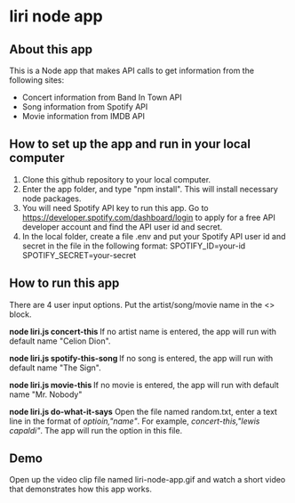 # liri node app

## About this app
This is a Node app that makes API calls to get information from the following sites:
* Concert information from Band In Town API
* Song information from Spotify API
* Movie information from IMDB API

## How to set up the app and run in your local computer
1. Clone this github repository to your local computer.
2. Enter the app folder, and type "npm install". This will install necessary node packages.
3. You will need Spotify API key to run this app. Go to https://developer.spotify.com/dashboard/login to apply for a free API developer account and find the API user id and secret.
4. In the local folder, create a file .env and put your Spotify API user id and secret in the file in the following format:
SPOTIFY_ID=your-id
SPOTIFY_SECRET=your-secret

## How to run this app
There are 4 user input options. Put the artist/song/movie name in the <> block.

**node liri.js concert-this <artist>**
If no artist name is entered, the app will run with default name "Celion Dion".

**node liri.js spotify-this-song <song>**
If no song is entered, the app will run with default name "The Sign".

**node liri.js movie-this <movie>**
If no movie is entered, the app will run with default name "Mr. Nobody"

**node liri.js do-what-it-says**
Open the file named random.txt, enter a text line in the format of _optioin,"name"_. For example, _concert-this,"lewis capaldi"_. The app will run the option in this file.

## Demo
Open up the video clip file named liri-node-app.gif and watch a short video that demonstrates how this app works.

